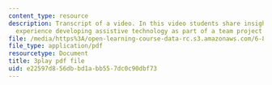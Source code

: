 ```yaml
---
content_type: resource
description: Transcript of a video. In this video students share insights about their
  experience developing assistive technology as part of a team project for the course.
file: /media/https%3A/open-learning-course-data-rc.s3.amazonaws.com/6-811-principles-and-practice-of-assistive-technology-fall-2014/e22597d856dbbd1abb557dc0c90dbf73_6Vea2rZOA3k.pdf
file_type: application/pdf
resourcetype: Document
title: 3play pdf file
uid: e22597d8-56db-bd1a-bb55-7dc0c90dbf73
---
```

